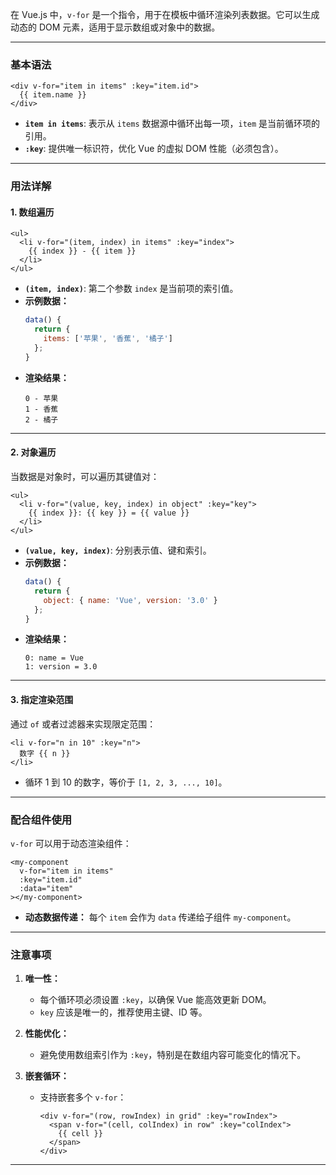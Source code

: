 在 Vue.js 中，`v-for` 是一个指令，用于在模板中循环渲染列表数据。它可以生成动态的 DOM 元素，适用于显示数组或对象中的数据。

---

### 基本语法
```vue
<div v-for="item in items" :key="item.id">
  {{ item.name }}
</div>
```

- **`item in items`**: 表示从 `items` 数据源中循环出每一项，`item` 是当前循环项的引用。
- **`:key`**: 提供唯一标识符，优化 Vue 的虚拟 DOM 性能（必须包含）。

---

### 用法详解

#### 1. **数组遍历**
```vue
<ul>
  <li v-for="(item, index) in items" :key="index">
    {{ index }} - {{ item }}
  </li>
</ul>
```
- **`(item, index)`**: 第二个参数 `index` 是当前项的索引值。
- **示例数据：**
  ```javascript
  data() {
    return {
      items: ['苹果', '香蕉', '橘子']
    };
  }
  ```
- **渲染结果：**
  ```
  0 - 苹果
  1 - 香蕉
  2 - 橘子
  ```

---

#### 2. **对象遍历**
当数据是对象时，可以遍历其键值对：
```vue
<ul>
  <li v-for="(value, key, index) in object" :key="key">
    {{ index }}: {{ key }} = {{ value }}
  </li>
</ul>
```
- **`(value, key, index)`**: 分别表示值、键和索引。
- **示例数据：**
  ```javascript
  data() {
    return {
      object: { name: 'Vue', version: '3.0' }
    };
  }
  ```
- **渲染结果：**
  ```
  0: name = Vue
  1: version = 3.0
  ```

---

#### 3. **指定渲染范围**
通过 `of` 或者过滤器来实现限定范围：
```vue
<li v-for="n in 10" :key="n">
  数字 {{ n }}
</li>
```
- 循环 1 到 10 的数字，等价于 `[1, 2, 3, ..., 10]`。

---

### 配合组件使用
`v-for` 可以用于动态渲染组件：
```vue
<my-component
  v-for="item in items"
  :key="item.id"
  :data="item"
></my-component>
```

- **动态数据传递：**
  每个 `item` 会作为 `data` 传递给子组件 `my-component`。

---

### 注意事项
1. **唯一性：**
   - 每个循环项必须设置 `:key`，以确保 Vue 能高效更新 DOM。
   - `key` 应该是唯一的，推荐使用主键、ID 等。
   
2. **性能优化：**
   - 避免使用数组索引作为 `:key`，特别是在数组内容可能变化的情况下。

3. **嵌套循环：**
   - 支持嵌套多个 `v-for`：
     ```vue
     <div v-for="(row, rowIndex) in grid" :key="rowIndex">
       <span v-for="(cell, colIndex) in row" :key="colIndex">
         {{ cell }}
       </span>
     </div>
     ```

---